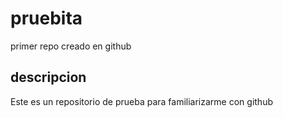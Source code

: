 # pruebita
primer repo creado en github

## descripcion
Este es un repositorio de prueba para familiarizarme con github
